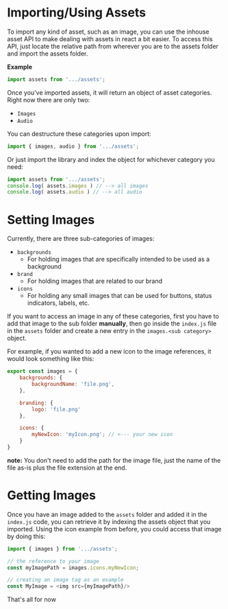 
# Importing/Using Assets

To import any kind of asset, such as an image, you can use the inhouse asset API to make dealing with assets in react a bit easier. To access this API, just locate the relative path from wherever you are to the assets folder and import the assets folder.

**Example**
```javascript
import assets from '.../assets';
```

Once you've imported assets, it will return an object of asset categories. Right now there are only two:

- `Images`
- `Audio`

You can destructure these categories upon import:

```javascript
import { images, audio } from '.../assets';
```

Or just import the library and index the object for whichever category you need:

```javascript
import assets from '.../assets';
console.log( assets.images ) // --> all images
console.log( assets.audio ) // --> all audio
```

# Setting Images

Currently, there are three sub-categories of images:
- `backgrounds`
    * For holding images that are specifically intended to be used as a background
- `brand`
    * For holding images that are related to our brand
- `icons`
    * For holding any small images that can be used for buttons, status indicators, labels, etc.

If you want to access an image in any of these categories, first you have to add that image to the sub folder **manually**, then go inside the `index.js` file in the `assets` folder and create a new entry in the `images.<sub category>` object.

For example, if you wanted to add a new icon to the image references, it would look something like this:

```javascript
export const images = {
    backgrounds: {
        backgroundName: 'file.png',
    },

    branding: {
        logo: 'file.png'
    },

    icons: {
        myNewIcon: 'myIcon.png'; // <--- your new icon
    }
}
```

**note:** You don't need to add the path for the image file, just the name of the file as-is plus the file extension at the end.

# Getting Images

Once you have an image added to the `assets` folder and added it in the `index.js` code, you can retrieve it by indexing the assets object that you imported. Using the icon example from before, you could access that image by doing this:

```javascript
import { images } from '.../assets';

// the reference to your image
const myImagePath = images.icons.myNewIcon;

// creating an image tag as an example
const MyImage = <img src={myImagePath}/>
```

That's all for now